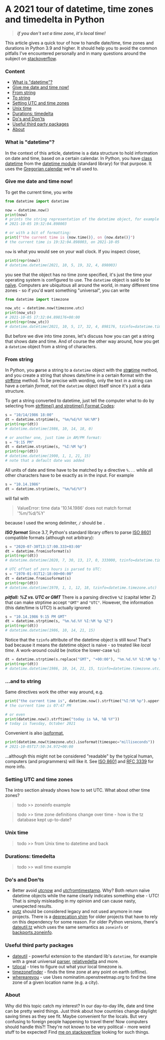 # A 2021 tour of datetime, time zones and timedelta in Python
> ***if you don't set a time zone, it's local time!***

This article gives a quick tour of how to handle date/time, time zones and durations in Python 3.9 and higher. It should help you to avoid the common pitfalls I've encountered personally and in many questions around the subject on [stackoverflow](https://stackoverflow.com/).


### Content
- [What is "datetime"?](#what-is-datetime)
- [Give me date and time now!](#give-me-date-and-time-now)
- [From string](#from-string)
- [To string](#and-to-string)
- [Setting UTC and time zones](#setting-utc-and-time-zones)
- [Unix time](#unix-time)
- [Durations: timedelta](#durations-timedelta)
- [Do's and Don'ts](#dos-and-donts)
- [Useful third party packages](#useful-third-party-packages)
- [About](#about)


### What is "datetime"?
In the context of this article, datetime is a data structure to hold information on date and time, based on a certain calendar. In Python, you have [class datetime](https://docs.python.org/3/library/datetime.html#datetime-objects) from the [datetime module](https://docs.python.org/3/library/datetime.html) (standard library) for that purpose. It uses the [Gregorian calendar](https://en.wikipedia.org/wiki/Gregorian_calendar) we're all used to.


### Give me date and time now!
To get the current time, you write
```Python
from datetime import datetime

now = datetime.now()
print(now)
# prints the string representation of the datetime object, for example
# 2021-10-05 19:32:04.898003

# or with a bit of formatting:
print(f"the current time is {now.time()}, on {now.date()}")
# the current time is 19:32:04.898003, on 2021-10-05
```
`now` is what you would see on your wall clock. If you inspect closer,
```Python
print(repr(now))
# datetime.datetime(2021, 10, 5, 19, 32, 4, 898003)
```
you see that the object has no time zone specified, it's just the time your operating system is configured to use. The `datetime` object is said to be [naïve](https://docs.python.org/3/library/datetime.html#aware-and-naive-objects). Computers are ubiquitous all around the world, in many different time zones - so if you'd want something "universal", you can write
```Python
from datetime import timezone

now_utc = datetime.now(timezone.utc)
print(now_utc)
# 2021-10-05 17:32:04.898176+00:00
print(repr(now_utc))
# datetime.datetime(2021, 10, 5, 17, 32, 4, 898176, tzinfo=datetime.timezone.utc)
```
But before we dive into time zones, let's discuss how you can get a string that shows date and time. And of course the other way around, how you get a `datetime` object from a string of characters.


### From string
In Python, you **p**arse a string to a `datetime` object with the [str**p**time](https://docs.python.org/3/library/datetime.html#strftime-and-strptime-behavior) method, and you create a string that shows date/time in a certain **f**ormat with the [str**f**time](https://docs.python.org/3/library/datetime.html#strftime-and-strptime-behavior) method. To be precise with wording, only the text in a string can have a certain *format*, not the `datetime` object itself since it's just a data structure.

To get a string converted to datetime, just tell the computer what to do by selecting from [strftime() and strptime() Format Codes](https://docs.python.org/3/library/datetime.html#strftime-and-strptime-format-codes):
```Python
s = "10/14/1986 18:00"
dt = datetime.strptime(s, "%m/%d/%Y %H:%M")
print(repr(dt))
# datetime.datetime(1986, 10, 14, 18, 0)

# or another one, just time in AM/PM format:
s = "9:15 PM"
dt = datetime.strptime(s, "%I:%M %p")
print(repr(dt))
# datetime.datetime(1900, 1, 1, 21, 15)
# note that a default date was added
```
All units of date and time have to be matched by a directive `%...` while all other characters have to be exactly as in the input. For example
```Python
s = "10.14.1986"
dt = datetime.strptime(s, "%m/%d/%Y")
```
will fail with 
> ValueError: time data '10.14.1986' does not match format '%m/%d/%Y'

because I used the wrong delimiter, `/` should be `.`

***ISO format***
Since 3.7, Python's standard library offers to parse [ISO 8601](https://en.wikipedia.org/wiki/ISO_8601) compatible formats (although not arbitrary):
```Python
s = "2020-07-30T13:17:00.333+03:00"
dt = datetime.fromisoformat(s)
print(repr(dt))
# datetime.datetime(2020, 7, 30, 13, 17, 0, 333000, tzinfo=datetime.timezone(datetime.timedelta(seconds=10800)))

# UTC offset of zero hours is parsed to UTC:
s = "1970-01-01T12:18:00+00:00"
dt = datetime.fromisoformat(s)
print(repr(dt))
# datetime.datetime(1970, 1, 1, 12, 18, tzinfo=datetime.timezone.utc)
```

***pitfall: %Z vs. UTC or GMT***
There is a parsing directive `%Z` (capital letter Z) that can make strptime accept `"GMT"` and `"UTC"`. However, the information (this date/time is UTC!) is actually ignored:
```Python
s = "10.14.1986 9:15 PM GMT"
dt = datetime.strptime(s, "%m.%d.%Y %I:%M %p %Z")
print(repr(dt))
# datetime.datetime(1986, 10, 14, 21, 15)
``` 
Notice that the `tzinfo` attribute of the datetime object is still `None`! That's bad because it means the datetime object is naive - so treated like *local time*. A work-around could be (notice the lower-case `%z`):
```Python
dt = datetime.strptime(s.replace("GMT", "+00:00"), "%m.%d.%Y %I:%M %p %z")
print(repr(dt))
# datetime.datetime(1986, 10, 14, 21, 15, tzinfo=datetime.timezone.utc)
```

### ...and to string
Same directives work the other way around, e.g.
```Python
print("the current time is", datetime.now().strftime("%I:%M %p").upper())
# the current time is 07:47 PM

# or even
print(datetime.now().strftime("today is %A, %B %Y"))
# today is Tuesday, October 2021
```
Convenient is also [isoformat](https://docs.python.org/3/library/datetime.html#datetime.datetime.isoformat),
```Python
print(datetime.now(timezone.utc).isoformat(timespec="milliseconds"))
# 2021-10-05T17:50:34.972+00:00
```
...although this might not be considered "readable" by the typical human, computers (and programmers) will like it. See [ISO 8601](https://en.wikipedia.org/wiki/ISO_8601) and [RFC 3339](https://datatracker.ietf.org/doc/html/rfc3339) for more info.




### Setting UTC and time zones
The intro section already shows how to set UTC. What about other time zones?

> todo >> zoneinfo example

> todo >> time zone definitions change over time - how is the tz database kept up-to-date?


### Unix time
> todo >> from Unix time to datetime and back


### Durations: timedelta
> todo >> wall time example


### Do's and Don'ts
- Better avoid [utcnow](https://docs.python.org/3/library/datetime.html#datetime.datetime.utcnow) and [utcfromtimestamp](https://docs.python.org/3/library/datetime.html#datetime.datetime.utcfromtimestamp). Why? Both return naïve datetime objects while the name clearly indicates something else - UTC! That is simply misleading in my opinion and can cause nasty, unexpected results.
- [pytz](https://pythonhosted.org/pytz/) should be considered legacy and not used anymore in new projects. There is a [deprecation shim](https://github.com/pganssle/pytz-deprecation-shim) for older projects that have to rely on this dependency for some reason. For older Python versions, there's [dateutil.tz](https://dateutil.readthedocs.io/en/stable/tz.html) which uses the same semantics as `zoneinfo` or [backports.zoneinfo](https://pypi.org/project/backports.zoneinfo/).


### Useful third party packages
- [dateutil](https://github.com/dateutil/dateutil) - powerful extension to the standard lib's `datetime`, for example with a great universal [parser](https://dateutil.readthedocs.io/en/stable/parser.html), [relativedelta](https://dateutil.readthedocs.io/en/stable/relativedelta.html) and more.
- [tzlocal](https://github.com/regebro/tzlocal) - tries to figure out what your local timezone is.
- [timezonefinder](https://github.com/jannikmi/timezonefinder) - finds the time zone at any point on earth (offline).
- [whereareyou](https://github.com/MrFuppes/whenareyou) - use Uses nominatim.openstreetmap.org to find the time zone of a given location name (e.g. a city).


### About
Why did this topic catch my interest? In our day-to-day life, date and time can be pretty weird things. Just think about how countries change daylight saving times as they see fit. Maybe convenient for the locals. But very confusing to foreign people happening to travel there! Now computers should handle this?! They're not known to be very political - more weird stuff to be expected! Find [me on stackoverflow](https://stackoverflow.com/users/10197418/mrfuppes) looking for such things.
